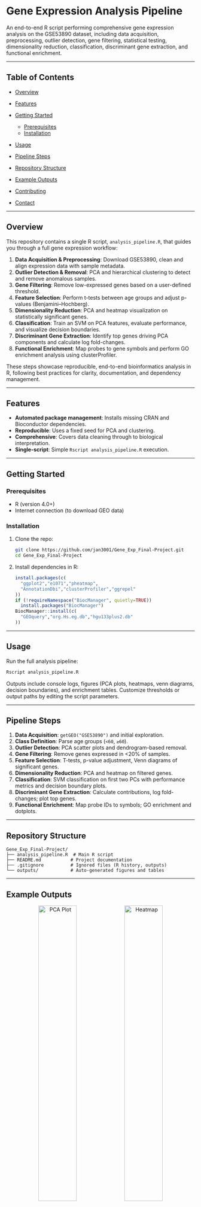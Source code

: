 # Gene Expression Analysis Pipeline

An end-to-end R script performing comprehensive gene expression analysis on the GSE53890 dataset, including data acquisition, preprocessing, outlier detection, gene filtering, statistical testing, dimensionality reduction, classification, discriminant gene extraction, and functional enrichment.

---

## Table of Contents

* [Overview](#overview)
* [Features](#features)
* [Getting Started](#getting-started)

  * [Prerequisites](#prerequisites)
  * [Installation](#installation)
* [Usage](#usage)
* [Pipeline Steps](#pipeline-steps)
* [Repository Structure](#repository-structure)
* [Example Outputs](#example-outputs)
* [Contributing](#contributing)
* [Contact](#contact)

---

## Overview

This repository contains a single R script, `analysis_pipeline.R`, that guides you through a full gene expression workflow:

1. **Data Acquisition & Preprocessing**: Download GSE53890, clean and align expression data with sample metadata.
2. **Outlier Detection & Removal**: PCA and hierarchical clustering to detect and remove anomalous samples.
3. **Gene Filtering**: Remove low-expressed genes based on a user-defined threshold.
4. **Feature Selection**: Perform t-tests between age groups and adjust p-values (Benjamini–Hochberg).
5. **Dimensionality Reduction**: PCA and heatmap visualization on statistically significant genes.
6. **Classification**: Train an SVM on PCA features, evaluate performance, and visualize decision boundaries.
7. **Discriminant Gene Extraction**: Identify top genes driving PCA components and calculate log fold-changes.
8. **Functional Enrichment**: Map probes to gene symbols and perform GO enrichment analysis using clusterProfiler.

These steps showcase reproducible, end-to-end bioinformatics analysis in R, following best practices for clarity, documentation, and dependency management.

---

## Features

* **Automated package management**: Installs missing CRAN and Bioconductor dependencies.
* **Reproducible**: Uses a fixed seed for PCA and clustering.
* **Comprehensive**: Covers data cleaning through to biological interpretation.
* **Single-script**: Simple `Rscript analysis_pipeline.R` execution.

---

## Getting Started

### Prerequisites

* R (version 4.0+)
* Internet connection (to download GEO data)

### Installation

1. Clone the repo:

   ```bash
   git clone https://github.com/jan3001/Gene_Exp_Final-Project.git
   cd Gene_Exp_Final-Project
   ```
2. Install dependencies in R:

   ```r
   install.packages(c(
     "ggplot2","e1071","pheatmap",
     "AnnotationDbi","clusterProfiler","ggrepel"
   ))
   if (!requireNamespace("BiocManager", quietly=TRUE))
     install.packages("BiocManager")
   BiocManager::install(c(
     "GEOquery","org.Hs.eg.db","hgu133plus2.db"
   ))
   ```

---

## Usage

Run the full analysis pipeline:

```bash
Rscript analysis_pipeline.R
```

Outputs include console logs, figures (PCA plots, heatmaps, venn diagrams, decision boundaries), and enrichment tables. Customize thresholds or output paths by editing the script parameters.

---

## Pipeline Steps

1. **Data Acquisition**: `getGEO("GSE53890")` and initial exploration.
2. **Class Definition**: Parse age groups (`<60`, `≥60`).
3. **Outlier Detection**: PCA scatter plots and dendrogram-based removal.
4. **Gene Filtering**: Remove genes expressed in <20% of samples.
5. **Feature Selection**: T-tests, p-value adjustment, Venn diagrams of significant genes.
6. **Dimensionality Reduction**: PCA and heatmap on filtered genes.
7. **Classification**: SVM classification on first two PCs with performance metrics and decision boundary plots.
8. **Discriminant Gene Extraction**: Calculate contributions, log fold-changes; plot top genes.
9. **Functional Enrichment**: Map probe IDs to symbols; GO enrichment and dotplots.

---

## Repository Structure

```
Gene_Exp_Final-Project/
├── analysis_pipeline.R  # Main R script
├── README.md           # Project documentation
├── .gitignore          # Ignored files (R history, outputs)
└── outputs/            # Auto-generated figures and tables
```

---

## Example Outputs

<p align="center">
  <img src="https://github.com/jan3001/Gene_Exp_Final-Project/raw/main/outputs/PCA_plot.png" alt="PCA Plot" width="45%">
  <img src="https://github.com/jan3001/Gene_Exp_Final-Project/raw/main/outputs/heatmap.png" alt="Heatmap" width="45%">
</p>

<p align="center">
  <img src="https://github.com/jan3001/Gene_Exp_Final-Project/raw/main/outputs/venn_diagram.png" alt="Venn Diagram" width="30%">
  <img src="https://github.com/jan3001/Gene_Exp_Final-Project/raw/main/outputs/decision_boundary.png" alt="Decision Boundary" width="30%">
</p>

---

## Contributing

Please open issues or pull requests for enhancements, bug fixes, or suggestions.

---

## Contact

**Anjana Suresh**
GitHub: [@jan3001](https://github.com/jan3001)
